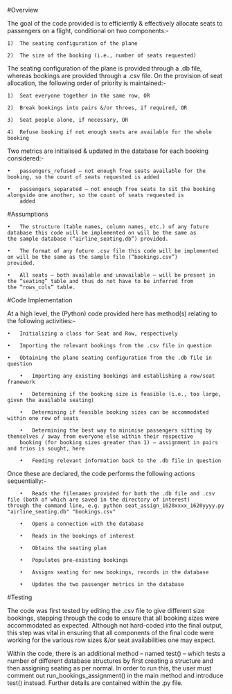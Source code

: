 #Overview

The goal of the code provided is to efficiently & effectively allocate seats to passengers on a flight, conditional on two components:-

  	1)	The seating configuration of the plane
	
  	2)	The size of the booking (i.e., number of seats requested)
  
The seating configuration of the plane is provided through a .db file, whereas bookings are provided through a .csv file. 
On the provision of seat allocation, the following order of priority is maintained:-

  	1)	Seat everyone together in the same row, OR
	
  	2)	Break bookings into pairs &/or threes, if required, OR
	
  	3)	Seat people alone, if necessary, OR
	
  	4)	Refuse booking if not enough seats are available for the whole booking
  
Two metrics are initialised & updated in the database for each booking considered:-

  	•	passengers_refused – not enough free seats available for the booking, so the count of seats requested is added
	
  	•	passengers_separated – not enough free seats to sit the booking alongside one another, so the count of seats requested is
    	added
    
#Assumptions

  	•	The structure (table names, column names, etc.) of any future database this code will be implemented on will be the same as     				the sample database (“airline_seating.db”) provided.
		
  	•	The format of any future .csv file this code will be implemented on will be the same as the sample file (“bookings.csv”)          			provided.
		
  	•	All seats – both available and unavailable – will be present in the “seating” table and thus do not have to be inferred from      			the “rows_cols” table.

#Code Implementation

At a high level, the (Python) code provided here has method(s) relating to the following activities:-

  	•	Initializing a class for Seat and Row, respectively
		
  	•	Importing the relevant bookings from the .csv file in question
		
  	•	Obtaining the plane seating configuration from the .db file in question
		
		•	Importing any existing bookings and establishing a row/seat framework
		
		•	Determining if the booking size is feasible (i.e., too large, given the available seating)
		
		•	Determining if feasible booking sizes can be accommodated within one row of seats
		
		•	Determining the best way to minimise passengers sitting by themselves / away from everyone else within their respective
		booking (for booking sizes greater than 1) – assignment in pairs and trios is sought, here
		
		•	Feeding relevant information back to the .db file in question
  
Once these are declared, the code performs the following actions sequentially:-

		•	Reads the filenames provided for both the .db file and .csv file (both of which are saved in the directory of interest)         through the command line, e.g. python seat_assign_1620xxxx_1620yyyy.py "airline_seating.db" "bookings.csv"
		
		•	Opens a connection with the database

		•	Reads in the bookings of interest

		•	Obtains the seating plan 

		•	Populates pre-existing bookings

		•	Assigns seating for new bookings, records in the database

		•	Updates the two passenger metrics in the database

#Testing

The code was first tested by editing the .csv file to give different size bookings, stepping through the code to ensure that all booking sizes were accommodated as expected. Although not hard-coded into the final output, this step was vital in ensuring that all components of the final code were working for the various row sizes &/or seat availabilities one may expect.

Within the code, there is an additional method – named test() – which tests a number of different database structures by first creating a structure and then assigning seating as per normal. In order to run this, the user must comment out run_bookings_assignment() in the main method and introduce test() instead. Further details are contained within the .py file.

